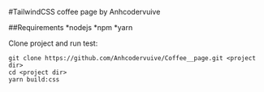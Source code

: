 #TailwindCSS coffee page by Anhcodervuive

##Requirements
*nodejs
*npm
*yarn

Clone project and run test:

```
git clone https://github.com/Anhcodervuive/Coffee__page.git <project dir>
cd <project dir>
yarn build:css
```